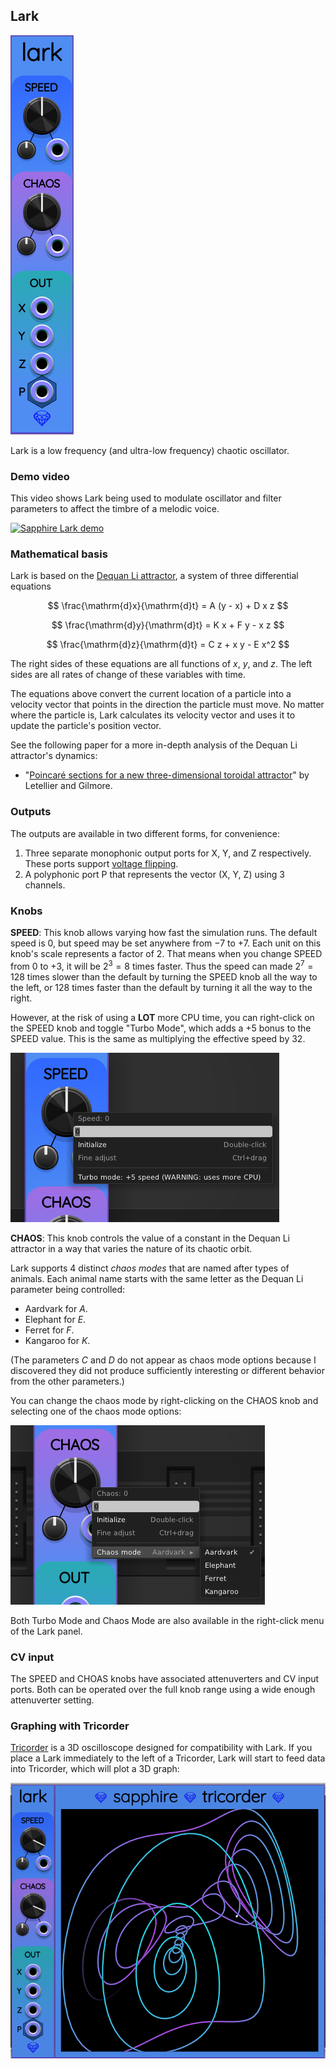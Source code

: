 ## Lark

![Lark](images/lark.png)

Lark is a low frequency (and ultra-low frequency) chaotic oscillator.

### Demo video

This video shows Lark being used to modulate oscillator and filter parameters to affect the timbre of a melodic voice.

[![Sapphire Lark demo](https://img.youtube.com/vi/_ufJe73IkRg/0.jpg)](https://www.youtube.com/watch?v=_ufJe73IkRg)

### Mathematical basis

Lark is based on the [Dequan Li attractor](http://www.3d-meier.de/tut19/Seite9.html),
a system of three differential equations

$$
\frac{\mathrm{d}x}{\mathrm{d}t} = A (y - x) + D x z
$$

$$
\frac{\mathrm{d}y}{\mathrm{d}t} = K x + F y - x z
$$

$$
\frac{\mathrm{d}z}{\mathrm{d}t} = C z + x y - E x^2
$$

The right sides of these equations are all functions
of $x$, $y$, and $z$. The left sides are all rates of change
of these variables with time.

The equations above convert the current location
of a particle into a velocity vector that points in the direction
the particle must move. No matter where the particle is, Lark calculates
its velocity vector and uses it to update the particle's position vector.

See the following paper for a more in-depth analysis of the Dequan Li attractor's dynamics:

*  "[Poincar&eacute; sections for a new three-dimensional
toroidal attractor](https://www.physics.drexel.edu/~bob/Papers/Torochaos.pdf)" by Letellier and Gilmore.

### Outputs

The outputs are available in two different forms, for convenience:

1. Three separate monophonic output ports for X, Y, and Z respectively.
   These ports support [voltage flipping](VoltageFlipping.md).
2. A polyphonic port P that represents the vector (X, Y, Z) using 3 channels.

### Knobs

**SPEED**: This knob allows varying how fast the simulation runs.
The default speed is 0, but speed may be set anywhere
from &minus;7 to +7. Each unit on this knob's scale represents a factor
of 2. That means when you change SPEED from 0 to +3, it will be $2^3=8$
times faster. Thus the speed can made $2^7=128$ times slower than the default
by turning the SPEED knob all the way to the left, or 128 times faster than
the default by turning it all the way to the right.

However, at the risk of using a **LOT** more CPU time, you can right-click
on the SPEED knob and toggle "Turbo Mode", which adds a +5 bonus to the SPEED value.
This is the same as multiplying the effective speed by 32.

![SPEED button context menu](images/chaos_speed_menu.png)

**CHAOS**: This knob controls the value of a constant in the Dequan Li attractor in a way that varies the nature of its chaotic orbit.

Lark supports 4 distinct *chaos modes* that are named after types of animals.
Each animal name starts with the same letter as the Dequan Li parameter being controlled:

* Aardvark for $A$.
* Elephant for $E$.
* Ferret for $F$.
* Kangaroo for $K$.

(The parameters $C$ and $D$ do not appear as chaos mode options because I discovered they did not produce sufficiently interesting or different behavior from the other parameters.)

You can change the chaos mode by right-clicking on the CHAOS knob and selecting one of the chaos mode options:

![Lark CHAOS button context menu](images/lark_chaos_menu.png)

Both Turbo Mode and Chaos Mode are also available in the right-click menu of the Lark panel.

### CV input
The SPEED and CHOAS knobs have associated attenuverters and CV input ports.
Both can be operated over the full knob range using a wide enough attenuverter setting.

### Graphing with Tricorder

[Tricorder](Tricorder.md) is a 3D oscilloscope designed for compatibility with Lark.
If you place a Lark immediately to the left of a Tricorder, Lark
will start to feed data into Tricorder, which will plot a 3D graph:

![Lark and Tricorder](images/lark_tricorder.png)
